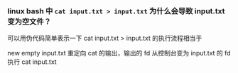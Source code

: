 ### linux bash 中 `cat input.txt > input.txt` 为什么会导致 input.txt 变为空文件？

可以用伪代码简单表示一下
cat input.txt > input.txt 的执行流程相当于

new empty input.txt
重定向 cat 的输出，输出的 fd 从控制台变为 input.txt 的 fd
执行 cat input.txt
